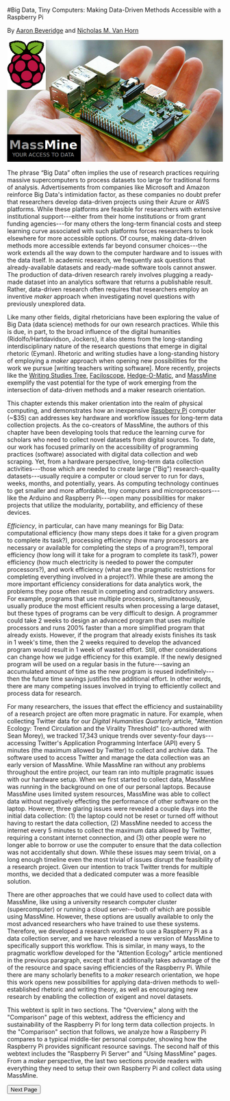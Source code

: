 #Big Data, Tiny Computers: Making Data-Driven Methods Accessible with a Raspberry Pi

By [Aaron Beveridge](http://aaronbeveridge.com/) and [Nicholas M. Van Horn](http://nicholasvanhorn.com/)

![](./images/rpi.jpg)

The phrase “Big Data” often implies the use of research practices requiring massive supercomputers to process datasets too large for traditional forms of analysis. Advertisements from companies like Microsoft and Amazon reinforce Big Data's intimidation factor, as these companies no doubt prefer that researchers develop data-driven projects using their Azure or AWS platforms. While these platforms are feasible for researchers with extensive institutional support---either from their home institutions or from grant funding agencies---for many others the long-term financial costs and steep learning curve associated with such platforms forces researchers to look elsewhere for more accessible options. Of course, making data-driven methods more accessible extends far beyond consumer choices---the work extends all the way down to the computer hardware and to issues with the data itself. In academic research, we frequently ask questions that already-available datasets and ready-made software tools cannot answer. The production of data-driven research rarely involves plugging a ready-made dataset into an analytics software that returns a publishable result. Rather, data-driven research often requires that researchers employ an inventive *maker* approach when investigating novel questions with previously unexplored data.

Like many other fields, digital rhetoricians have been exploring the value of Big Data (data science) methods for our own research practices. While this is due, in part, to the broad influence of the digital humanities (Ridolfo/Hartdavidson, Jockers), it also stems from the long-standing interdisciplinary nature of the research questions that emerge in digital rhetoric (Eyman). Rhetoric and writing studies have a long-standing history of employing a *maker* approach when opening new possibilities for the work we pursue [writing teachers writing software]. More recently, projects like the [Writing Studies Tree](https://www.writingstudiestree.org/), [Faciloscope](http://faciloscope.cal.msu.edu/facilitation/), [Hedge-O-Matic](http://hedgeomatic.cal.msu.edu/hedgeomatic/), and [MassMine](http://www.massmine.org/) exemplify the vast potential for the type of work emerging from the intersection of data-driven methods and a maker research orientation.

This chapter extends this maker orientation into the realm of physical computing, and demonstrates how an inexpensive [Raspberry Pi](https://www.raspberrypi.org/) computer (~$35) can addresses key hardware and workflow issues for long-term data collection projects. As the co-creators of MassMine, the authors of this chapter have been developing tools that reduce the learning curve for scholars who need to collect novel datasets from digital sources. To date, our work has focused primarily on the accessibility of programming practices (software) associated with digital data collection and web scraping. Yet, from a hardware perspective, long-term data collection activities---those which are needed to create large ("Big") research-quality datasets---usually require a computer or cloud server to run for days, weeks, months, and potentially, years. As computing technology continues to get smaller and more affordable, tiny computers and microprocessors---like the Arduino and Raspberry Pi---open many possibilities for maker projects that utilize the modularity, portability, and efficiency of these devices.

*Efficiency*, in particular, can have many meanings for Big Data: computational efficiency (how many steps does it take for a given program to complete its task?), processing efficiency (how many processors are necessary or available for completing the steps of a program?), temporal efficiency (how long will it take for a program to complete its task?), power efficiency (how much electricity is needed to power the computer processors?), and work efficiency (what are the pragmatic restrictions for completing everything involved in a project?). While these are among the more important efficiency considerations for data analytics work, the problems they pose often result in competing and contradictory answers. For example, programs that use multiple processors, simultaneously, usually produce the most efficient results when processing a large dataset, but these types of programs can be very difficult to design. A programmer could take 2 weeks to design an advanced program that uses multiple processors and runs 200% faster than a more simplified program that already exists. However, if the program that already exists finishes its task in 1 week's time, then the 2 weeks required to develop the advanced program would result in 1 week of wasted effort. Still, other considerations can change how we judge efficiency for this example. If the newly designed program will be used on a regular basis in the future---saving an accumulated amount of time as the new program is reused indefinitely---then the future time savings justifies the additional effort. In other words, there are many competing issues involved in trying to efficiently collect and process data for research.

For many researchers, the issues that effect the efficiency and sustainability of a research project are often more pragmatic in nature. For example, when collecting Twitter data for our *Digital Humanities Quarterly* article, "Attention Ecology: Trend Circulation and the Virality Threshold" (co-authored with Sean Morey), we tracked 17,343 unique trends over seventy-four days---accessing Twitter's Application Programming Interface (API) every 5 minutes (the maximum allowed by Twitter) to collect and archive data. The software used to access Twitter and manage the data collection was an early version of MassMine. While MassMine ran without any problems throughout the entire project, our team ran into multiple pragmatic issues with our hardware setup. When we first started to collect data, MassMine was running in the background on one of our personal laptops. Because MassMine uses limited system resources, MassMine was able to collect data without negatively effecting the performance of other software on the laptop. However, three glaring issues were revealed a couple days into the initial data collection: (1) the laptop could not be reset or turned off without having to restart the data collection, (2) MassMine needed to access the internet every 5 minutes to collect the maximum data allowed by Twitter, requiring a constant internet connection, and (3) other people were no longer able to borrow or use the computer to ensure that the data collection was not accidentally shut down. While these issues may seem trivial, on a long enough timeline even the most trivial of issues disrupt the feasibility of a research project. Given our intention to track Twitter trends for multiple months, we decided that a dedicated computer was a more feasible solution.

There are other approaches that we could have used to collect data with MassMine, like using a university research computer cluster (supercomputer) or running a cloud server---both of which are possible using MassMine. However, these options are usually available to only the most advanced researchers who have trained to use these systems. Therefore, we developed a research workflow to use a Raspberry Pi as a data collection server, and we have released a new version of MassMine to specifically support this workflow. This is similar, in many ways, to the pragmatic workflow developed for the "Attention Ecology" article mentioned in the previous paragraph, except that it additionally takes advantage of the of the resource and space saving efficiencies of the Raspberry Pi. While there are many scholarly benefits to a *maker* research orientation, we hope this work opens new possibilities for applying data-driven methods to well-established rhetoric and writing theory, as well as encouraging new research by enabling the collection of exigent and novel datasets.

This webtext is split in two sections. The "Overview," along with the "Comparison" page of this webtext, address the efficiency and sustainability of the Raspberry Pi for long term data collection projects. In the "Comparison" section that follows, we analyze how a Raspberry Pi compares to a typical middle-tier personal computer, showing how the Raspberry Pi provides significant resource savings. The second half of this webtext includes the "Raspberry Pi Server" and "Using MassMine" pages. From a *maker* perspective, the last two sections provide readers with everything they need to setup their own Raspberry Pi and collect data using MassMine.     

<a href="comparison.html"><button type="button">Next Page</button></a>
